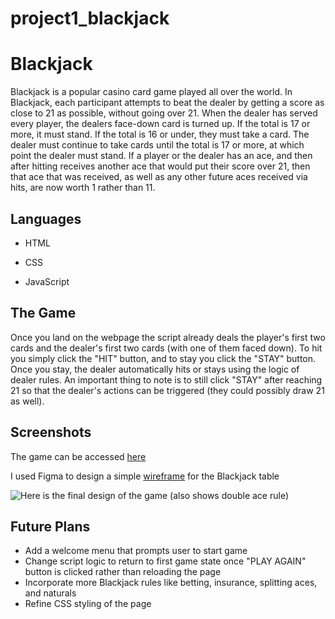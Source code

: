# project1_blackjack
# Blackjack 

Blackjack is a popular casino card game played all over the world. In Blackjack, each participant attempts to beat the dealer by getting a score as close to 21 as possible, without going over 21. When the dealer has served every player, the dealers face-down card is turned up. If the total is 17 or more, it must stand. If the total is 16 or under, they must take a card. The dealer must continue to take cards until the total is 17 or more, at which point the dealer must stand. If a player or the dealer has an ace, and then after hitting receives another ace that would put their score over 21, then that ace that was received, as well as any other future aces received via hits, are now worth 1 rather than 11. 

## Languages

- HTML

- CSS
  
- JavaScript

## The Game

Once you land on the webpage the script already deals the player's first two cards and the dealer's first two cards (with one of them faced down). To hit you simply click the "HIT" button, and to stay you click the "STAY" button. Once you stay, the dealer automatically hits or stays using the logic of dealer rules. An important thing to note is to still click "STAY" after reaching 21 so that the dealer's actions can be triggered (they could possibly draw 21 as well).

## Screenshots

The game can be accessed [here](https://nadewd.github.io/project1_blackjack/)

I used Figma to design a simple [wireframe](https://imgur.com/a/2kDqeY2) for the Blackjack table

![Here](https://imgur.com/a/r0A4bNh) is the final design of the game (also shows double ace rule)

## Future Plans 
- Add a welcome menu that prompts user to start game
- Change script logic to return to first game state once "PLAY AGAIN" button is clicked rather than reloading the page
- Incorporate more Blackjack rules like betting, insurance, splitting aces, and naturals
- Refine CSS styling of the page

